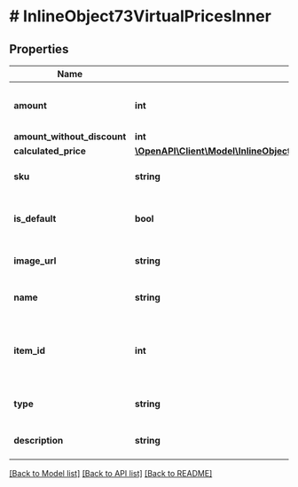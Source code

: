 # # InlineObject73VirtualPricesInner

## Properties

Name | Type | Description | Notes
------------ | ------------- | ------------- | -------------
**amount** | **int** | Discounted item price in virtual currency. | [optional]
**amount_without_discount** | **int** | Item price. | [optional]
**calculated_price** | [**\OpenAPI\Client\Model\InlineObject72ItemsInnerVirtualPricesInnerCalculatedPrice**](InlineObject72ItemsInnerVirtualPricesInnerCalculatedPrice.md) |  | [optional]
**sku** | **string** | Virtual currency item SKU. | [optional]
**is_default** | **bool** | Whether price is default for item. | [optional]
**image_url** | **string** | Image of virtual currency. | [optional]
**name** | **string** | Virtual currency name. | [optional]
**item_id** | **int** | Internal unique item ID that is provided upon item creation. | [optional]
**type** | **string** | Virtual currency type. | [optional]
**description** | **string** | Virtual currency description. | [optional]

[[Back to Model list]](../../README.md#models) [[Back to API list]](../../README.md#endpoints) [[Back to README]](../../README.md)
